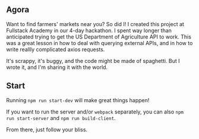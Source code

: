 ## Agora
Want to find farmers' markets near you? So did I! I created this project at Fullstack Academy in our 4-day hackathon. I spent way longer than anticipated trying to get the US Department of Agriculture API to work. This was a great lesson in how to deal with querying external APIs, and in how to write reallly complicated axios requests.

It's scrappy, it's buggy, and the code might be made of spaghetti. But I wrote it, and I'm sharing it with the world.


## Start

Running `npm run start-dev` will make great things happen!

If you want to run the server and/or `webpack` separately, you can also
`npm run start-server` and `npm run build-client`.

From there, just follow your bliss.
